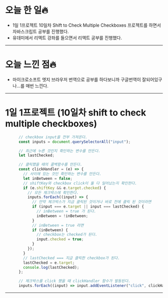 # 오늘 한 일🔥

- 1일 1프로젝트 10일차 Shift to Check Multiple Checkboxes 프로젝트를 하면서 자바스크립트 공부를 진행했다.
- 유데미에서 리액트 강좌를 들으면서 리액트 공부를 진행했다.

---

# 오늘 느낀 점🔥

- 마이크로소프트 엣지 브라우저 번역으로 공부를 하다보니까 구글번역이 잘되어있구나...를 매번 느낀다.

---

# 1일 1프로젝트 (10일차  shift to check multiple checkboxes)

```jsx
      // checkbox input을 전부 가져온다.
      const inputs = document.querySelectorAll("input");

      // 최근에 누른 것인지 확인하는 변수를 만든다.
      let lastChecked;

      // 클릭했을 때의 콜백함수를 만든다.
      const clickHandler = (e) => {
        // 사이에 있는 것인 확인하는 변수를 만든다.
        let inBetween = false;
        // shiftKey와 checkbox click이 둘 다 일어났는지 확인한다.
        if (e.shiftKey && e.target.checked) {
          // 모든 체크박스에 확인한다.
          inputs.forEach((input) => {
            // 만약 체크박스가 지금 클릭된 것이거나 바로 전에 클릭 된 것이라면
            if (input === e.target || input === lastChecked) {
              // inBetween = true 가 된다.
              inBetween = !inBetween;
            }
            // inBetween = true 라면
            if (inBetween) {
              // checkbox는 checked가 된다.
              input.checked = true;
            }
          });
        }
        // lastChecked === 지금 클릭한 checkbox가 된다.
        lastChecked = e.target;
        console.log(lastChecked);
      };

      // 체크박스를 click 했을 때 clickHandler 함수가 발동된다.
      inputs.forEach((input) => input.addEventListener("click", clickHandler));
```

---
